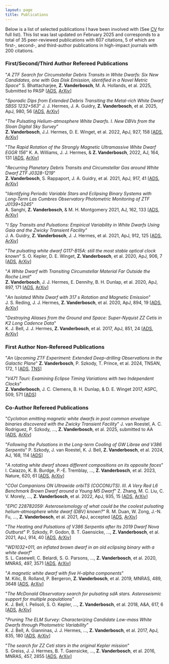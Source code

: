 ```yaml
---
layout: page
title: Publications
---
```


Below is a list of selected publications I have been involved with (See [CV](https://zvanderbosch.com/CV/Zach_Vanderbosch_CV.pdf) for full list). This list was last updated on February 2025 and corresponds to a total of 35 peer-reviewed publications with 607 citations, 5 of which are first-, second-, and third-author publications in high-impact journals with 200 citations.

### First/Second/Third Author Refereed Publications

"*A ZTF Search for Circumstellar Debris Transits in White Dwarfs: Six New Candidates, one with Gas Disk Emission, identified in a Novel Metric Space*"
S. Bhattacharjee, **Z. Vanderbosch**, M. A. Hollands, et al. 2025, Submitted to PASP [[ADS](https://ui.adsabs.harvard.edu/abs/2025arXiv250205502B/abstract), [ArXiv](https://arxiv.org/abs/2502.05502)]

"*Sporadic Dips from Extended Debris Transiting the Metal-rich White Dwarf SBSS 1232+563*"
J. J. Hermes, J. A. Guidry, **Z. Vanderbosch**, et al. 2025, ApJ, 980, 56 [[ADS](https://ui.adsabs.harvard.edu/abs/2025ApJ...980...56H/abstract), [ArXiv](https://arxiv.org/abs/2501.02050)]

"*The Pulsating Helium-atmosphere White Dwarfs. I. New DBVs from the Sloan Digital Sky Survey*"  
**Z. Vanderbosch**, J.J. Hermes, D. E. Winget, et al. 2022, ApJ, 927, 158 [[ADS](https://ui.adsabs.harvard.edu/abs/2022ApJ...927..158V/abstract), [ArXiv](https://arxiv.org/abs/2201.09893)]

"*The Rapid Rotation of the Strongly Magnetic Ultramassive White Dwarf EGGR 156*"
K. A. Williams, J. J. Hermes, & **Z. Vanderbosch**, 2022, AJ, 164, 131 [[ADS](https://ui.adsabs.harvard.edu/abs/2022AJ....164..131W/abstract), [ArXiv](https://arxiv.org/abs/2207.13763)]

"*Recurring Planetary Debris Transits and Circumstellar Gas around White Dwarf ZTF J0328-1219*"  
**Z. Vanderbosch**, S. Rappaport, J. A. Guidry, et al. 2021, ApJ, 917, 41 [[ADS](https://ui.adsabs.harvard.edu/abs/2021ApJ...917...41V/abstract), [ArXiv](https://arxiv.org/abs/2106.02659)]

"*Identifying Periodic Variable Stars and Eclipsing Binary Systems with Long-Term Las Cumbres Observatory Photometric Monitoring of ZTF J0139+5245*"  
A. Sanghi, **Z. Vanderbosch**, & M. H. Montgomery 2021, AJ, 162, 133 [[ADS](https://ui.adsabs.harvard.edu/abs/2021AJ....162..133S/abstract), [ArXiv](https://arxiv.org/abs/2107.13548)]

"*I Spy Transits and Pulsations: Empirical Variability in White Dwarfs Using Gaia and the Zwicky Transient Facility*"  
J. A. Guidry, **Z. Vanderbosch**, J. J. Hermes, et al. 2021, ApJ, 912, 125 [[ADS](https://ui.adsabs.harvard.edu/abs/2021ApJ...912..125G/abstract), [ArXiv](https://arxiv.org/abs/2012.00035)]

"*The pulsating white dwarf G117-B15A: still the most stable optical clock known*" 
S. O. Kepler, D. E. Winget, **Z. Vanderbosch**, et al. 2020, ApJ, 906, 7 [[ADS](https://ui.adsabs.harvard.edu/abs/2021ApJ...906....7K/abstract), [ArXiv](https://arxiv.org/abs/2010.16062)]

"*A White Dwarf with Transiting Circumstellar Material Far Outside the Roche Limit*"  
**Z. Vanderbosch**, J. J. Hermes, E. Dennihy, B. H. Dunlap, et al. 2020, ApJ, 897, 171 [[ADS](https://ui.adsabs.harvard.edu/abs/2020ApJ...897..171V/abstract), [ArXiv](https://arxiv.org/abs/1908.09839)]

"*An Isolated White Dwarf with 317 s Rotation and Magnetic Emission*"  
J. S. Reding, J. J. Hermes, **Z. Vanderbosch**, et al. 2020, ApJ, 894, 19 [[ADS](https://ui.adsabs.harvard.edu/abs/2020ApJ...894...19R/abstract), [ArXiv](https://arxiv.org/abs/2003.10450)]

"*Destroying Aliases from the Ground and Space: Super-Nyquist ZZ Cetis in K2 Long Cadence Data*"  
K. J. Bell, J. J. Hermes, **Z. Vanderbosch**, et al. 2017, ApJ, 851, 24 [[ADS](https://ui.adsabs.harvard.edu/abs/2017ApJ...851...24B/abstract), [ArXiv](https://arxiv.org/abs/1710.10273)]

### First Author Non-Refereed Publications

"*An Upcoming ZTF Experiment: Extended Deep-drilling Observations in the Galactic Plane*"
**Z. Vanderbosch**, P. Szkody, T. Prince, et al. 2024, TNSAN, 172, 1 [[ADS](https://ui.adsabs.harvard.edu/abs/2024TNSAN.172....1V/abstract), [TNS](https://www.wis-tns.org/astronotes/astronote/2024-172)]

"*V471 Tauri: Examining Eclipse Timing Variations with two Independent Clocks*"  
**Z. Vanderbosch**, J. C. Clemens, B. H. Dunlap, & D. E. Winget 2017, ASPC, 509, 571 [[ADS](https://ui.adsabs.harvard.edu/abs/2017ASPC..509..571V/abstract)]

### Co-Author Refereed Publications

"*Cyclotron emitting magnetic white dwarfs in post common envelope binaries discovered with the Zwicky Transient Facility*"
J. van Roestel, A. C. Rodriguez, P. Szkody, ..., **Z. Vanderbosch**, et al. 2025, submitted to AA [[ADS](https://ui.adsabs.harvard.edu/abs/2024arXiv241215153V/abstract), [ArXiv](https://arxiv.org/abs/2412.15153)]

"*Following the Pulsations in the Long-term Cooling of GW Librae and V386 Serpentis*"
P. Szkody, J. van Roestel, K. J. Bell, **Z. Vanderbosch**, et al. 2024, AJ, 168, 114 [[ADS](https://ui.adsabs.harvard.edu/abs/2024AJ....168..114S/abstract)]

"*A rotating white dwarf shows different compositions on its opposite faces*"
I. Caiazzo, K. B. Burdge, P.-E. Tremblay, ..., **Z. Vanderbosch**, et al. 2023, Nature, 620, 61 [[ADS](https://ui.adsabs.harvard.edu/abs/2023Natur.620...61C/abstract), [ArXiv](https://arxiv.org/abs/2308.07430)]

"*COol Companions ON Ultrawide orbiTS (COCONUTS). III. A Very Red L6 Benchmark Brown Dwarf around a Young M5 Dwarf*"
Z. Zhang, M. C. Liu, C. V. Morely, ..., **Z. Vanderbosch**, et al. 2022, ApJ, 935, 15 [[ADS](https://ui.adsabs.harvard.edu/abs/2022ApJ...935...15Z/abstract), [ArXiv](https://arxiv.org/abs/2207.02865)]

"*EPIC 228782059: Asteroseismology of what could be the coolest pulsating helium-atmosphere white dwarf (DBV) known?*" 
R. M. Duan, W. Zong, J.-N. Fu, ..., **Z. Vanderbosch**, et al. 2021, ApJ, accepted [[ADS](https://ui.adsabs.harvard.edu/abs/2021ApJ...914...40S/abstract), [ArXiv](https://arxiv.org/abs/2108.13988)]

"*The Heating and Pulsations of V386 Serpentis after Its 2019 Dwarf Nova Outburst*" 
P. Szkody, P. Godon, B. T. Gaensicke, ..., **Z. Vanderbosch**, et al. 2021, ApJ, 914, 40 [[ADS](https://ui.adsabs.harvard.edu/abs/2021ApJ...914...40S/abstract), [ArXiv](https://arxiv.org/abs/2104.14720)]

"*WD1032+011, an inflated brown dwarf in an old eclipsing binary with a white dwarf*"  
S. L. Casewell, C. Belardi, S. G. Parsons, ..., **Z. Vanderbosch**, et al. 2020, MNRAS, 497, 3571 [[ADS](https://ui.adsabs.harvard.edu/abs/2020arXiv200609417C/abstract), [ArXiv](https://arxiv.org/abs/2006.09417)]

"*A magnetic white dwarf with five H-alpha components*"  
M. Kilic, B. Rolland, P. Bergeron, **Z. Vanderbosch**, et al. 2019, MNRAS, 489, 3648 [[ADS](https://ui.adsabs.harvard.edu/abs/2019MNRAS.489.3648K/abstract), [ArXiv](https://arxiv.org/abs/1908.10915)]

"*The McDonald Observatory search for pulsating sdA stars. Asteroseismic support for multiple populations*"  
K. J. Bell, I. Pelisoli, S. O. Kepler, ..., **Z. Vanderbosch**, et al. 2018, A&A, 617, 6 [[ADS](https://ui.adsabs.harvard.edu/abs/2018A%26A...617A...6B/abstract), [ArXiv](https://arxiv.org/abs/1805.11129)]

"*Pruning The ELM Survey: Characterizing Candidate Low-mass White Dwarfs through Photometric Variability*"  
K. J. Bell, A. Gianninas, J. J. Hermes, ..., **Z. Vanderbosch**, et al. 2017, ApJ, 835, 180 [[ADS](https://ui.adsabs.harvard.edu/abs/2017ApJ...835..180B/abstract), [ArXiv](https://arxiv.org/abs/1612.06390)]

"*The search for ZZ Ceti stars in the original Kepler mission*"  
S. Greiss, J. J. Hermes, B. T. Gaensicke, ..., **Z. Vanderbosch**, et al. 2016, MNRAS, 457, 2855 [[ADS](https://ui.adsabs.harvard.edu/abs/2016MNRAS.457.2855G/abstract), [ArXiv](https://arxiv.org/abs/1601.01316)]

